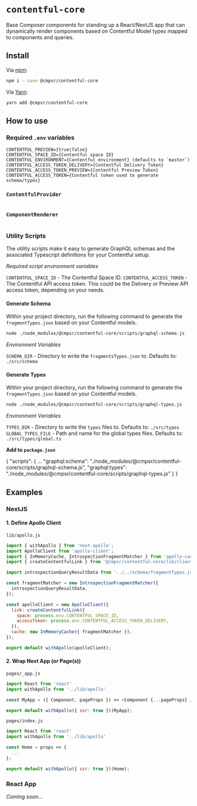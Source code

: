 # `contentful-core`

Base Composer components for standing up a React/NextJS app that can dynamically
render components based on Contentful Model types mapped to components and queries.

## Install

Via [npm](https://npmjs.com/package/@cmpsr/contentful-core):

```sh
npm i --save @cmpsr/contentful-core
```

Via [Yarn](https://yarn.fyi/@cmpsr/contentful-core):

```sh
yarn add @cmpsr/contentful-core
```

## How to use

### Required `.env` variables

```
CONTENTFUL_PREVIEW={true|false}
CONTENTFUL_SPACE_ID={Contentful space ID}
CONTENTFUL_ENVIRONMENT={Contentful environment} (defaults to `master`)
CONTENTFUL_ACCESS_TOKEN_DELIVERY={Contentful Delivery Token}
CONTENTFUL_ACCESS_TOKEN_PREVIEW={Contentful Preview Token}
CONTENTFUL_ACCESS_TOKEN={Contentful token used to generate schema/types}
```

### `ContentfulProvider`

```js

```

### `ComponentRenderer`

```js

```

### Utility Scripts

The utility scripts make it easy to generate GraphQL schemas and the associated Typescript definitions for your Contentful setup.

_Required script environment variables_

`CONTENTFUL_SPACE_ID` - The Contentful Space ID.
`CONTENTFUL_ACCESS_TOKEN` - The Contentful API access token. This could be the Delivery or Preview API access token, depending on your needs.

#### Generate Schema

Within your project directory, run the following command to generate the `fragmentTypes.json` based on your Contentful models.

```sh
node ./node_modules/@cmpsr/contentful-core/scripts/graphql-schema.js
```

_Environment Variables_

`SCHEMA_DIR` - Directory to write the `fragmentsTypes.json` to. Defaults to: `./src/schema`

#### Generate Types

Within your project directory, run the following command to generate the `fragmentTypes.json` based on your Contentful models.

```sh
node ./node_modules/@cmpsr/contentful-core/scripts/graphql-types.js
```

_Environment Variables_

`TYPES_DIR` - Directory to write the `types` files to. Defaults to: `./src/types`
`GLOBAL_TYPES_FILE` - Path and name for the global types files. Defaults to: `./src/types/global.ts`

**Add to `package.json`**

{
  "scripts": {
    ...
    "graphql:schema": "./node_modules/@cmpsr/contentful-core/scripts/graphql-schema.js",
    "graphql:types": "./node_modules/@cmpsr/contentful-core/scripts/graphql-types.js"
  }
}

## Examples

### NextJS

#### 1. Define Apollo Client

`lib/apollo.js`

```js
import { withApollo } from 'next-apollo';
import ApolloClient from 'apollo-client';
import { InMemoryCache, IntrospectionFragmentMatcher } from 'apollo-cache-inmemory';
import { createContentfulLink } from '@cmpsr/contentful-core/lib/client';

import introspectionQueryResultData from '../../schema/fragmentTypes.json';

const fragmentMatcher = new IntrospectionFragmentMatcher({
  introspectionQueryResultData,
});

const apolloClient = new ApolloClient({
  link: createContentfulLink({
    space: process.env.CONTENTFUL_SPACE_ID,
    accessToken: process.env.CONTENTFUL_ACCESS_TOKEN_DELIVERY,
  }),
  cache: new InMemoryCache({ fragmentMatcher }),
});

export default withApollo(apolloClient);
```

#### 2. Wrap Next App (or Page(s))

`pages/_app.js`

```js
import React from 'react'
import withApollo from '../lib/apollo'

const MyApp = ({ Component, pageProps }) => <Component {...pageProps} />;

export default withApollo({ ssr: true })(MyApp);
```

`pages/index.js`

```js
import React from 'react'
import withApollo from '../lib/apollo'

const Home = props => {
  ...
};

export default withApollo({ ssr: true })(Home);
```


### React App

_Coming soon..._
